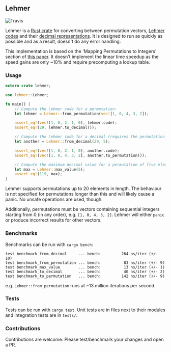 ## Lehmer

![Travis](https://travis-ci.org/tuzz/lehmer.svg?branch=master)

Lehmer is a
[Rust crate](https://crates.io/crates/lehmer)
for converting between permutation vectors,
[Lehmer codes](https://en.wikipedia.org/wiki/Lehmer_code)
and their
[decimal representations](https://en.wikipedia.org/wiki/Factorial_number_system#Permutations).
It is designed to run as quickly as possible
and as a result, doesn't do any error handling.

This implementation is based on the 'Mapping Permutations to Integers' section
of [this paper](https://www.cs.helsinki.fi/u/bmmalone/heuristic-search-fall-2013/Korf2008.pdf).
It doesn't implement the linear time speedup as the speed gains are only ~10%
and require precomputing a lookup table.

### Usage

```rust
extern crate lehmer;

use lehmer::Lehmer;

fn main() {
    // Compute the Lehmer code for a permutation:
    let lehmer = Lehmer::from_permutation(vec![1, 0, 4, 3, 2]);

    assert_eq!(vec![1, 0, 2, 1, 0], lehmer.code);
    assert_eq!(29, lehmer.to_decimal());

    // Compute the Lehmer code for a decimal (requires the permutation length)
    let another = Lehmer::from_decimal(29, 5);

    assert_eq!(vec![1, 0, 2, 1, 0], another.code);
    assert_eq!(vec![1, 0, 4, 3, 2], another.to_permutation());

    // Compute the maximum decimal value for a permutation of five elements
    let max = Lehmer::max_value(5);
    assert_eq!(119, max);
}
```

Lehmer supports permutations up to 20 elements in length. The behaviour is not
specified for permutations longer than this and will likely cause a panic. No
unsafe operations are used, though.

Additionally, permutations must be vectors containing sequential integers
starting from 0 (in any order), e.g. `[1, 0, 4, 3, 2]`. Lehmer will either
`panic` or produce incorrect results for other vectors.

### Benchmarks

Benchmarks can be run with `cargo bench`:

```
test benchmark_from_decimal     ... bench:         264 ns/iter (+/- 10)
test benchmark_from_permutation ... bench:          83 ns/iter (+/- 9)
test benchmark_max_value        ... bench:          13 ns/iter (+/- 1)
test benchmark_to_decimal       ... bench:          40 ns/iter (+/- 2)
test benchmark_to_permutation   ... bench:         142 ns/iter (+/- 9)
```

e.g. `Lehmer::from_permutation` runs at ~13 million iterations per second.

### Tests

Tests can be run with `cargo test`. Unit tests are in files next to their
modules and integration tests are in `tests/`.

### Contributions

Contributions are welcome. Please test/benchmark your changes and open a PR.
